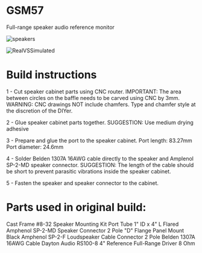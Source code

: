 # GSM57
Full-range speaker audio reference monitor


![speakers](https://github.com/mk1nz/GSM57/assets/35996377/41535d2a-99e4-4c6b-9f32-b7cc7c9d57b5)

![RealVSSimulated](https://github.com/mk1nz/GSM57/assets/35996377/edf01554-e4f8-4144-be1e-e4932034a079)


# Build instructions

1 - Cut speaker cabinet parts using CNC router.
IMPORTANT: The area between circles on the baffle needs to be carved using CNC by 3mm.
WARNING: СNC drawings NOT include chamfers. Type and chamfer style at the discretion of the DIYer.

2 - Glue speaker cabinet parts together.
SUGGESTION: Use medium drying adhesive

3 - Prepare and glue the port to the speaker cabinet.
Port length: 83.27mm
Port diameter: 24.6mm

4 - Solder Belden 1307A 16AWG cable directly to the speaker and Amplenol SP-2-MD speaker connector.
SUGGESTION: The length of the cable should be short to prevent parasitic vibrations inside the speaker cabinet.

5 - Fasten the speaker and speaker connector to the cabinet.

# Parts used in original build:
Cast Frame #8-32 Speaker Mounting Kit 
Port Tube 1" ID x 4" L Flared 
Amphenol SP-2-MD Speaker Connector 2 Pole "D" Flange Panel Mount Black 
Amphenol SP-2-F Loudspeaker Cable Connector 2 Pole
Belden 1307A 16AWG Сable
Dayton Audio RS100-8 4" Reference Full-Range Driver 8 Ohm
